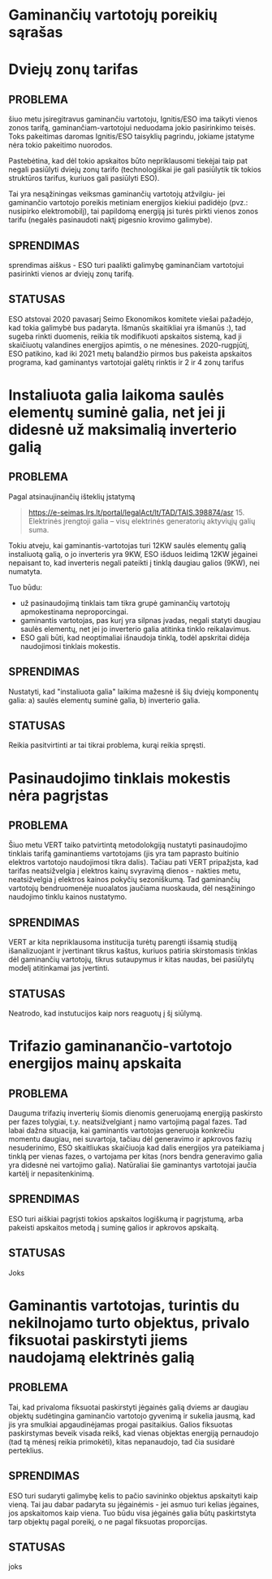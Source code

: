 # Gaminančių vartotojų poreikių sąrašas
#
#

# Dviejų zonų tarifas

## PROBLEMA
šiuo metu įsiregitravus gaminančiu vartotoju, Ignitis/ESO ima taikyti vienos zonos tarifą, gaminančiam-vartotojui neduodama jokio pasirinkimo teisės. Toks pakeitimas daromas Ignitis/ESO taisyklių pagrindu, jokiame įstatyme nėra tokio pakeitimo nuorodos.

Pastebėtina, kad dėl tokio apskaitos būto nepriklausomi tiekėjai taip pat negali pasiūlyti dviejų zonų tarifo (technologiškai jie gali pasiūlytik tik tokios struktūros tarifus, kuriuos gali pasiūlyti ESO).

Tai yra nesąžiningas veiksmas gaminančių vartotojų atžvilgiu- jei gaminančio vartotojo poreikis metiniam energijos kiekiui padidėjo (pvz.: nusipirko elektromobilį), tai papildomą energiją jsi turės pirkti vienos zonos tarifu (negalės pasinaudoti naktį pigesnio krovimo galimybe).

## SPRENDIMAS
sprendimas aiškus - ESO turi paalikti galimybę gaminančiam vartotojui pasirinkti vienos ar dviejų zonų tarifą.

## STATUSAS
ESO atstovai 2020 pavasarį Seimo Ekonomikos komitete viešai pažadėjo, kad tokia galimybė bus padaryta. Išmanūs skaitikliai yra išmanūs :), tad sugeba rinkti duomenis, reikia tik modifikuoti apskaitos sistemą, kad ji skaičiuotų valandines energijos apimtis, o ne mėnesines.
2020-rugpjūtį, ESO patikino, kad iki 2021 metų balandžio pirmos bus pakeista apskaitos programa, kad gaminantys vartotojai galėtų rinktis ir 2 ir 4 zonų tarifus


#
#
# Instaliuota galia laikoma saulės elementų suminė galia, net jei ji didesnė už maksimalią inverterio galią

## PROBLEMA
Pagal atsinaujinančių išteklių įstatymą 
> https://e-seimas.lrs.lt/portal/legalAct/lt/TAD/TAIS.398874/asr 
> 15. Elektrinės įrengtoji galia – visų elektrinės generatorių aktyviųjų galių suma.

Tokiu atveju, kai gaminantis-vartotojas turi 12KW saulės elementų galią instaliuotą galią, o jo inverteris yra 9KW, ESO išduos leidimą 12KW jėgainei nepaisant to, kad inverteris negali pateikti į tinklą daugiau galios (9KW), nei numatyta. 

Tuo būdu:
- už pasinaudojimą tinklais tam tikra grupė gaminančių vartotojų apmokestinama neproporcingai.
- gaminantis vartotojas, pas kurį yra silpnas įvadas, negali statyti daugiau saulės elementų, net jei jo inverterio galia atitinka tinklo reikalavimus. 
- ESO gali būti, kad neoptimaliai išnaudoja tinklą, todėl apskritai didėja naudojimosi tinklais mokestis.

## SPRENDIMAS
Nustatyti, kad "instaliuota galia" laikima mažesnė iš šių dviejų komponentų galia: a) saulės elementų suminė galia, b) inverterio galia.

## STATUSAS
Reikia pasitvirtinti ar tai tikrai problema, kurąi reikia spręsti.



#
#
# Pasinaudojimo tinklais mokestis nėra pagrįstas

## PROBLEMA
Šiuo metu VERT taiko patvirtintą metodolokgiją nustatyti pasinaudojimo tinklais tarifą gaminantiems vartotojams (jis yra tam paprasto buitinio elektros vartotojo naudojimosi tikra dalis). Tačiau pati VERT pripažįsta, kad tarifas neatsižvelgia į elektros kainų svyravimą dienos - nakties metu, neatsižvelgia į elektros kainos pokyčių sezoniškumą. Tad gaminančių vartotojų bendruomenėje nuoalatos jaučiama nuoskauda, dėl nesąžiningo naudojimo tinklu kainos nustatymo.

## SPRENDIMAS
VERT ar kita nepriklausoma institucija turėtų parengti išsamią studiją išanalizuojant ir įvertinant tikrus kaštus, kuriuos patiria skirstomasis tinklas dėl gaminančių vartotojų, tikrus sutaupymus ir kitas naudas, bei pasiūlytų modelį atitinkamai jas įvertinti.

## STATUSAS
Neatrodo, kad instutucijos kaip nors reaguotų į šį siūlymą.


#
#
# Trifazio gaminanančio-vartotojo energijos mainų apskaita

## PROBLEMA
Dauguma trifazių inverterių šiomis dienomis generuojamą energiją paskirsto per fazes tolygiai, t.y. neatsižvelgiant į namo vartojimą pagal fazes. Tad labai dažna situacija, kai gaminantis vartotojas generuoja konkrečiu momentu daugiau, nei suvartoja, tačiau dėl generavimo ir apkrovos fazių nesuderinimo, ESO skaitliukas skaičiuoja kad dalis energijos yra pateikiama į tinklą per vienas fazes, o vartojama per kitas (nors bendra generavimo galia yra didesnė nei vartojimo galia). Natūraliai šie gaminantys vartotojai jaučia kartėlį ir nepasitenkinimą.

## SPRENDIMAS
ESO turi aiškiai pagrįsti tokios apskaitos logiškumą ir pagrįstumą, arba pakeisti apskaitos metodą į suminę galios ir apkrovos apskaitą.

## STATUSAS
Joks

#
#
# Gaminantis vartotojas, turintis du nekilnojamo turto objektus, privalo fiksuotai paskirstyti jiems naudojamą elektrinės galią

## PROBLEMA
Tai, kad privaloma fiksuotai paskirstyti jėgainės galią dviems ar daugiau objektų sudėtingina gaminančio vartotojo gyvenimą ir sukelia jausmą, kad jis yra smulkiai apgaudinėjamas progai pasitaikius. Galios fiksuotas paskirstymas beveik visada reikš, kad vienas objektas energiją pernaudojo (tad tą mėnesį reikia primokėti), kitas nepanaudojo, tad čia susidarė perteklius.

## SPRENDIMAS
ESO turi sudaryti galimybę kelis to pačio savininko objektus apskaityti kaip vieną. Tai jau dabar padaryta su jėgainėmis - jei asmuo turi kelias jėgaines, jos apskaitomos kaip viena. Tuo būdu visa jėgainės galia būtų paskirtstyta tarp objektų pagal poreikį, o ne pagal fiksuotas proporcijas.

## STATUSAS
joks













